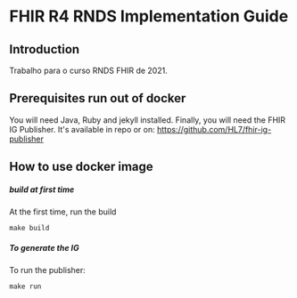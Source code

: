 # FHIR R4 RNDS Implementation Guide

## Introduction

Trabalho para o curso RNDS FHIR de 2021.

## Prerequisites run out of docker

You will need Java, Ruby and jekyll installed.
Finally, you will need the FHIR IG Publisher. It's available in repo or on:
https://github.com/HL7/fhir-ig-publisher

## How to use docker image

##### build at first time
At the first time, run the build
```
make build
```

##### To generate the IG
To run the publisher:
```
make run
```
